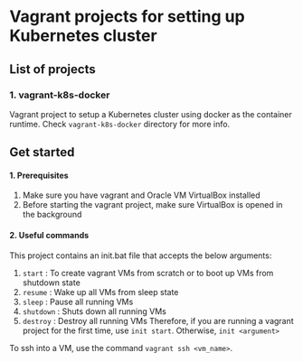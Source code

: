 # Vagrant projects for setting up Kubernetes cluster
## List of projects
### 1. vagrant-k8s-docker
Vagrant project to setup a Kubernetes cluster using docker as the container runtime. Check `vagrant-k8s-docker` directory for more info.

## Get started

#### 1. Prerequisites
1. Make sure you have vagrant and Oracle VM VirtualBox installed
2. Before starting the vagrant project, make sure VirtualBox is opened in the background

#### 2. Useful commands
This project contains an init.bat file that accepts the below arguments:
1. `start`    : To create vagrant VMs from scratch or to boot up VMs from shutdown state
2. `resume`   : Wake up all VMs from sleep state
3. `sleep`    : Pause all running VMs
4. `shutdown` : Shuts down all running VMs
5. `destroy`  : Destroy all running VMs
Therefore, if you are running a vagrant project for the first time, use `init start`. Otherwise, `init <argument>`

To ssh into a VM, use the command `vagrant ssh <vm_name>`.
